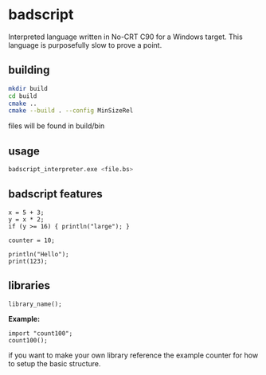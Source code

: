 # badscript
Interpreted language written in No-CRT C90 for a Windows target. This language is purposefully slow to prove a point.

## building
   ```bash
   mkdir build
   cd build
   cmake ..
   cmake --build . --config MinSizeRel
   ```
files will be found in build/bin

## usage
```bash
badscript_interpreter.exe <file.bs>
```

## badscript features

  ```plaintext
  x = 5 + 3;
  y = x * 2;
  if (y >= 16) { println("large"); }
  ```

```plaintext
counter = 10;
```

  ```plaintext
  println("Hello");
  print(123);
  ```

## libraries
  
  ```plaintext
  library_name();
  ```
  
  **Example:**
  
  ```plaintext
  import "count100";
  count100();
  ```

  if you want to make your own library reference the example counter for how to setup the basic structure.
